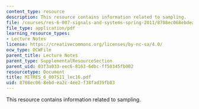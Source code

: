 ```yaml
---
content_type: resource
description: This resource contains information related to sampling.
file: /courses/res-6-007-signals-and-systems-spring-2011/8708ec068ebdea2c4ee2f38fad39fb83_MITRES_6_007S11_lec16.pdf
file_type: application/pdf
learning_resource_types:
- Lecture Notes
license: https://creativecommons.org/licenses/by-nc-sa/4.0/
ocw_type: OCWFile
parent_title: Lecture Notes
parent_type: SupplementalResourceSection
parent_uid: 03f3a033-eec6-8163-6dbc-ff50345fb002
resourcetype: Document
title: MITRES_6_007S11_lec16.pdf
uid: 8708ec06-8ebd-ea2c-4ee2-f38fad39fb83
---
```

This resource contains information related to sampling.